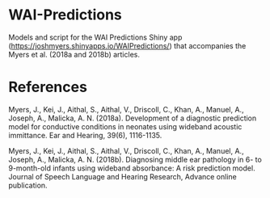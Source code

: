 # WAI-Predictions
Models and script for the WAI Predictions Shiny app (https://joshmyers.shinyapps.io/WAIPredictions/) that accompanies the Myers et al. (2018a and 2018b) articles.

# References
Myers, J., Kei, J., Aithal, S., Aithal, V., Driscoll, C., Khan, A., Manuel, A., Joseph, A., Malicka, A. N. (2018a). Development of a diagnostic prediction model for conductive conditions in neonates using wideband acoustic immittance. Ear and Hearing, 39(6), 1116-1135.

Myers, J., Kei, J., Aithal, S., Aithal, V., Driscoll, C., Khan, A., Manuel, A., Joseph, A., Malicka, A. N. (2018b). Diagnosing middle ear pathology in 6- to 9-month-old infants using wideband absorbance: A risk prediction model. Journal of Speech Language and Hearing Research, Advance online publication.
